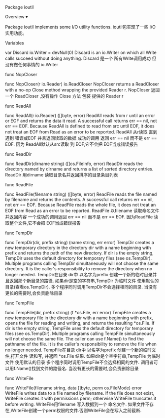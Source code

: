 Package ioutil

Overview ▾

Package ioutil implements some I/O utility functions.
ioutil包实现了一些 I/O 实用功能。


Variables

var Discard io.Writer = devNull(0)
Discard is an io.Writer on which all Write calls succeed without doing anything.
Discard 是一个 所有Write调用成功 但没有做任何事情的 io.Writer

func NopCloser

func NopCloser(r io.Reader) io.ReadCloser
NopCloser returns a ReadCloser with a no-op Close method wrapping the provided Reader r.
NopCloser 返回一个 ReadCloser ,没有操作 Close 方法 包装 提供的 Reader  r

func ReadAll

func ReadAll(r io.Reader) ([]byte, error)
ReadAll reads from r until an error or EOF and returns the data it read. 
A successful call returns err == nil, not err == EOF. 
Because ReadAll is defined to read from src until EOF, it does not treat an EOF from Read as an error to be reported.
ReadAll 从r读取 直到遇到 错误或EOF 并且返回读取的数据
成功的调用 返回  err == nil 而不是  err == EOF. 
因为 ReadAll默认从src读取 到 EOF,它不会把 EOF当成错误报告



func ReadDir

func ReadDir(dirname string) ([]os.FileInfo, error)
ReadDir reads the directory named by dirname and returns a list of sorted directory entries.
ReadDir 用dirname 读取目录名并返回排序的目录条目列表

func ReadFile

func ReadFile(filename string) ([]byte, error)
ReadFile reads the file named by filename and returns the contents. 
A successful call returns err == nil, not err == EOF. 
Because ReadFile reads the whole file, it does not treat an EOF from Read as an error to be reported.
ReadFile 以filename 读取命名文件 并返回内容
一个成功的调用返回 err == nil 而不是 err == EOF. 
因为ReadFile 读取整个文件,它不会把 EOF当成错误报告


func TempDir

func TempDir(dir, prefix string) (name string, err error)
TempDir creates a new temporary directory in the directory dir with a name beginning with prefix and returns the path of the new directory. 
If dir is the empty string, TempDir uses the default directory for temporary files (see os.TempDir). 
Multiple programs calling TempDir simultaneously will not choose the same directory. 
It is the caller's responsibility to remove the directory when no longer needed.
TempDir在目录 dir中 以名字为prefix  创建一个新的临时目录并且返回那个新目录的路径.
如果dir是空的字符串,TempDir 为临时文件  使用默认的目录(查看os.TempDir).
多个程序同时调用TempDir不会选择相同的目录.
当没有更长的需要时,会负责删除目录


func TempFile

func TempFile(dir, prefix string) (f *os.File, err error)
TempFile creates a new temporary file in the directory dir with a name beginning with prefix, opens the file for reading and writing, and returns the resulting *os.File. 
If dir is the empty string, TempFile uses the default directory for temporary files (see os.TempDir). 
Multiple programs calling TempFile simultaneously will not choose the same file. 
The caller can use f.Name() to find the pathname of the file. 
It is the caller's responsibility to remove the file when no longer needed.
TempFile在目录 dir中  以名字为prefix  创建一个新的临时文件,打开文件 读和写, 并返回 *os.File 结果.
如果dir是个空字符串,TempFile 为临时文件 使用默认的目录
多个程序同时调用TempFile不会选择相同的文件.
调用者可以用f.Name()找到文件的路径名.
当没有更长的需要时,会负责删除目录


func WriteFile

func WriteFile(filename string, data []byte, perm os.FileMode) error
WriteFile writes data to a file named by filename. 
If the file does not exist, WriteFile creates it with permissions perm; otherwise WriteFile truncates it before writing.
WriteFile用filename 写入数据到一个 命名文件.
如果文件不存在,WriteFile创建一个perm权限的文件.否则WriteFile会在写入之前截断.











